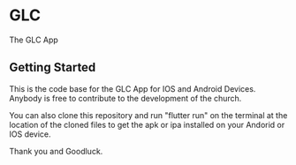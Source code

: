 # GLC

The GLC App

## Getting Started
This is the code base for the GLC App for IOS and Android Devices. Anybody is free to contribute to the development of the church.

You can also clone this repository and run "flutter run" on the terminal at the location of the cloned files to get the apk or ipa installed on your Andorid or IOS device.

Thank you and Goodluck.
